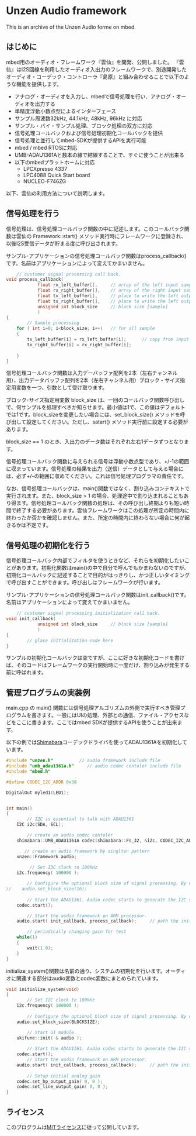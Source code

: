 # Unzen Audio framework
This is an archive of the Unzen Audio forme on mbed. 

## はじめに
mbed用のオーディオ・フレームワーク『雲仙』を開発、公開しました。 『雲仙』はI2S回線を利用したオーディオ入出力のフレームワークで、別途開発したオーディオ・コーデック・コントローラ『島原』と組み合わせることで以下のような機能を提供します。

- アナログ・オーディオを入力し、mbedで信号処理を行い、アナログ・オーディオを出力する
- 単精度浮動小数点型によるインターフェース
- サンプル周波数32kHz, 44.1kHz, 48kHz, 96kHz に対応
- サンプル・バイ・サンプル処理、ブロック処理の双方に対応
- 信号処理コールバックおよび信号処理初期化コールバックを提供
- 信号処理と並行してmbed-SDKが提供するAPIを実行可能
- mbed / mbed RTOSに対応
- UMB-ADAU1361Aと数本の線で結線することで、すぐに使うことが出来る
- 以下のmbedプラットホームに対応
    - LPCXpresso 4337
    - LPC4088 Quick Start board
    - NUCLEO-F746ZG 

以下、雲仙の利用方法について説明します。

## 信号処理を行う
信号処理は、信号処理コールバック関数の中に記述します。このコールバック関数は雲仙の Framework::start() メソッド実行時にフレームワークに登録され、以後I2S受信データが貯まる度に呼び出されます。

サンプル･アプリケーションの信号処理コールバック関数はprocess_callback()です。名前はアプリケーションによって変えてかまいません。

```C++
    // customer signal processing call back.
void process_callback(
            float rx_left_buffer[],     // array of the left input samples
            float rx_right_buffer[],    // array of the right input samples
            float tx_left_buffer[],     // place to write the left output samples
            float tx_right_buffer[],    // place to write the left output samples
            unsigned int block_size     // block size [sample]
            )
{
        // Sample processing
    for ( int i=0; i<block_size; i++)   // for all sample
    {
        tx_left_buffer[i] = rx_left_buffer[i];      // copy from input to output
        tx_right_buffer[i] = rx_right_buffer[i];
        
    }
}

```

信号処理コールバック関数は入力デーバッファ配列を2本（左右チャンネル用）、出力データバッファ配列を2本（左右チャンネル用）ブロック・サイズ指定用変数を一つ、引数として受け取ります。

ブロック･サイズ指定用変数 block_size は、一回のコールバック関数呼び出しで、何サンプルを処理すべきか知らせます。最小値は1で、この値はデフォルトでは1です。block_sizeを変更したい場合には、set_block_size() メソッドを呼び出して設定してください。ただし、satart() メソッド実行前に設定する必要があります。

block_size == 1 のとき、入出力のデータ数はそれぞれ左右1データずつとなります。

信号処理コールバック関数に与えられる信号は浮動小数点型であり、+/-1の範囲に収まっています。信号処理の結果を出力（送信）データとして与える場合には、必ず+/-の範囲に収めてください。これは信号処理プログラマの責任です。

なお、信号処理コールバックは、main()関数ではなく、割り込みコンテキストで実行されます。また、block_size > 1 の場合、処理途中で割り込まれることもあり得ます。信号処理コールバック関数の処理は、その呼び出し終期よりも短い時間で終了する必要があります。雲仙フレームワークはこの処理が所定の時間内に終わったか否かを確認しません。また、所定の時間内に終わらない場合に何が起きるかは不定です。

## 信号処理の初期化を行う

信号処理コールバック内部でフィルタを使うときなど、それらを初期化したいことがあります。初期化関数はmain()の中で自分で呼んでもかまわないのですが、初期化コールバックに記述することで目的がはっきりし、かつ正しいタイミングで呼び出すことができます。呼び出しはフレームワークが行います。

サンプル･アプリケーションの信号処理コールバック関数はinit_callback()です。名前はアプリケーションによって変えてかまいません。
```C++
    // customer signal processing initialization call back.
void init_callback(
            unsigned int block_size     // block size [sample]
            )
{
        // place initialization code here
}
```
サンプルの初期化コールバックは空ですが、ここに好きな初期化コードを書けば、そのコードはフレームワークの実行開始時に一度だけ、割り込みが発生する前に呼ばれます。

## 管理プログラムの実装例

main.cpp の main() 関数には信号処理アルゴリズムの外側で実行すべき管理プログラムを書きます。一般にはUIの処理、外部との通信、ファイル・アクセスなどをここに書きます。ここではmbed SDKが提供するAPIを使うことが出来ます。

以下の例では[Shimabara](https://github.com/suikan4github/Shimabara)コーデックドライバを使ってADAU1361Aを初期化しています。

```C++
#include "unzen.h"          // audio framework include file
#include "umb_adau1361a.h"     // audio codec contoler include file
#include "mbed.h"

#define CODEC_I2C_ADDR 0x38

DigitalOut myled1(LED1);


int main() 
{    
        // I2C is essential to talk with ADAU1361
    I2C i2c(SDA, SCL);

        // create an audio codec contoler
    shimabara::UMB_ADAU1361A codec(shimabara::Fs_32, &i2c, CODEC_I2C_ADDR ); // Default Fs is 48kHz

       // create an audio framework by singlton pattern
    unzen::Framework audio;
 
         // Set I3C clock to 100kHz
    i2c.frequency( 100000 );

        // Configure the optional block size of signal processing. By default, it is 1[Sample] 
//    audio.set_block_size(16);
    
        // Start the ADAU1361. Audio codec starts to generate the I2C signals 
    codec.start();

        // Start the audio framework on ARM processor.  
    audio.start( init_callback, process_callback);     // path the initializaiton and process call back to framework 

        // periodically changing gain for test
    while(1)     
    {
        wait(1.0);
    }
}
```

initialize_system()関数は名前の通り、システムの初期化を行います。オーディオに関連する部分はaudio変数とcodec変数にまとめられています。

```C++
void initialize_system(void)
{
        // Set I2C clock to 100kHz
    i2c.frequency( 100000 );
 
        // Configure the optional block size of signal processing. By default, it is 1[Sample] 
    audio.set_block_size(BLOCKSIZE);

        // Start UI module.
    ukifune::init( & audio );
   
        // Start the ADAU1361. Audio codec starts to generate the I2C signals 
    codec.start();
        // Start the audio framework on ARM processor.  
    audio.start( init_callback, process_callback);     // path the initializaiton and process call back to framework 
 
        // Setup initial analog gain   
    codec.set_hp_output_gain( 0, 0 );
    codec.set_line_output_gain( 0, 0 );
}
```


## ライセンス

このプログラムは[MITライセンス](LICENSE)に従って公開しています。